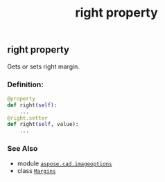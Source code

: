 ﻿---
title: right property
second_title: Aspose.CAD for Python via .NET API References
description: 
type: docs
weight: 50
url: /aspose.cad.imageoptions/margins/right/
is_root: false
---

## right property


Gets or sets right margin.
### Definition:
```python
@property
def right(self):
    ...
@right.setter
def right(self, value):
    ...
```

### See Also
* module [`aspose.cad.imageoptions`](../../)
* class [`Margins`](/cad/python-net/aspose.cad.imageoptions/margins)
